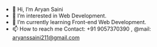 - 👋 Hi, I’m Aryan Saini
- 👀 I’m interested in Web Development.
- 🌱 I’m currently learning Front-end Web Development.
- 📫 How to reach me Contact: +91 9057370390 , @mail: aryanssaini211@gmail.com

<!---
AryanSaini-Git/AryanSaini-Git is a ✨ special ✨ repository because its `README.md` (this file) appears on your GitHub profile.
You can click the Preview link to take a look at your changes.
--->
